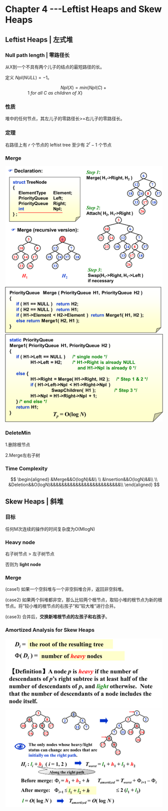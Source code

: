 # **Chapter 4 ---Leftist Heaps and Skew Heaps**

## **Leftist Heaps | 左式堆**

### **Null path length | 零路径长**

从X到一个不具有两个儿子的结点的最短路径的长。

定义 $Npl(NULL) = -1$。

$$
Npl(X) = min \{ Npl(C) + 1~for~all~C~as~children~of~	X \}~~~~~~~~~~~~~~~~~~~~~~~~~~~~~~~~~~~~~~~~~~~~~~~
$$

### **性质**

堆中的任何节点，其左儿子的零路径长>=右儿子的零路径长。

### **定理**

右路径上有 $r$ 个节点的 leftist tree 至少有 $2^r-1$ 个节点

### **Merge**

<img src="./pic/21.png" alt="21" style="zoom:50%;" /> 

<img src="./pic/22.png" alt="22" style="zoom:50%;" /> 

### **DeleteMin**

1.删除根节点

2.Merge左右子树

### **Time Complexity**

$$
\begin{aligned}
&Merge&&O(logN)&&\\
\\
&Insertion&&O(logN)&&\\
\\
&Deletion&&O(logN)&&&&&&&&&&&&&&&&&&&&&&&&&\\
\end{aligned}
$$





## **Skew Heaps  | 斜堆**

### **目标**

任何M次连续的操作的时间复杂度为O(MlogN)

### **Heavy node**

右子树节点 > 左子树节点

否则为 **light node**

### **Merge**

(case1) 如果一个空斜堆与一个非空斜堆合并，返回非空斜堆。

(case2) 如果两个斜堆都非空，那么比较两个根节点，取较小堆的根节点为新的根节点。将”较小堆的根节点的右孩子”和”较大堆”进行合并。

(case3) 合并后，**交换新堆根节点的左孩子和右孩子**。

### **Amortized Analysis for Skew Heaps**

<img src="./pic/23.png" alt="23" style="zoom:50%;" /> 

<img src="./pic/24.png" alt="24" style="zoom:50%;" /> 